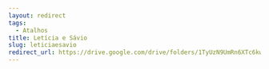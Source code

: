 ```yaml
---
layout: redirect
tags:
  - Atalhos
title: Letícia e Sávio
slug: leticiaesavio
redirect_url: https://drive.google.com/drive/folders/1TyUzN9UmRn6XTc6kwTThT045eAjWwduL?usp=drive_link
---
```

